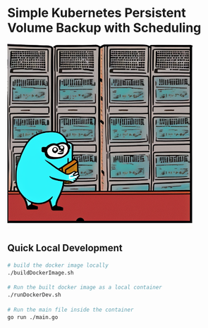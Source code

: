 # Simple Kubernetes Persistent Volume Backup with Scheduling

<img src='./images/servers.png' width="420" height="420">

## Quick Local Development

```bash
# build the docker image locally
./buildDockerImage.sh

# Run the built docker image as a local container
./runDockerDev.sh

# Run the main file inside the container
go run ./main.go
```